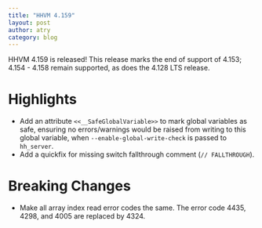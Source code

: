 ```yaml
---
title: "HHVM 4.159"
layout: post
author: atry
category: blog
---
```


HHVM 4.159 is released! This release marks the end of support of 4.153; 4.154 -
4.158 remain supported, as does the 4.128 LTS release.

# Highlights

- Add an attribute `<<__SafeGlobalVariable>>` to mark global variables as safe,
  ensuring no errors/warnings would be raised from writing to this global
  variable, when `--enable-global-write-check` is passed to `hh_server`.
- Add a quickfix for missing switch fallthrough comment (`// FALLTHROUGH`).

# Breaking Changes

- Make all array index read error codes the same. The error code 4435, 4298, and
  4005 are replaced by 4324.
